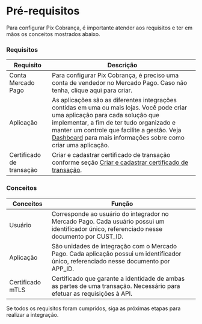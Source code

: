 # Pré-requisitos

Para configurar Pix Cobrança, é importante atender aos requisitos e ter em mãos os conceitos mostrados abaixo.

### Requisitos

| Requisito  | Descrição  |
| --- | --- |
| Conta Mercado Pago  | Para configurar Pix Cobrança, é preciso uma conta de vendedor no Mercado Pago. Caso não tenha, clique aqui para criar.  |
| Aplicação  | As aplicações são as diferentes integrações contidas em uma ou mais lojas. Você pode criar uma aplicação para cada solução que implementar, a fim de ter tudo organizado e manter um controle que facilite a gestão. Veja [Dashboard](/developers/pt/docs/pix-payments/additional-content/dashboard/introduction) para mais informações sobre como criar uma aplicação.  |
| Certificado de transação  | Criar e cadastrar certificado de transação conforme seção [Criar e cadastrar certificado de transação](/developers/pt/docs/pix-payments/integration-configuration/certificate-creation).  |

### Conceitos

| Conceitos  | Função  |
| --- | --- |
| Usuário  | Corresponde ao usuário do integrador no Mercado Pago. Cada usuário possui um identificador único, referenciado nesse documento por CUST_ID.  |
| Aplicação  | São unidades de integração com o Mercado Pago. Cada aplicação possui um identificador único, referenciado nesse documento por APP_ID.  |
| Certificado mTLS  | Certificado que garante a identidade de ambas as partes de uma transação. Necessário para efetuar as requisições à API.  |


Se todos os requisitos foram cumpridos, siga as próximas etapas para realizar a integração.